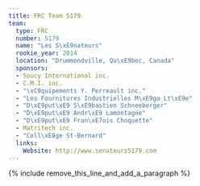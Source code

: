 ```yaml
---
title: FRC Team 5179
team:
  type: FRC
  number: 5179
  name: "Les S\xE9nateurs"
  rookie_year: 2014
  location: "Drummondville, Qu\xE9bec, Canada"
  sponsors:
  - Soucy International inc.
  - C.M.I. inc.
  - "\xC9quipements Y. Perreault inc."
  - "Les Fournitures Industrielles M\xE9ga Lt\xE9e"
  - "D\xE9put\xE9 S\xE9bastien Schneeberger"
  - "D\xE9put\xE9 Andr\xE9 Lamontagne"
  - "D\xE9put\xE9 Fran\xE7ois Choquette"
  - Matritech inc.
  - "Coll\xE8ge St-Bernard"
  links:
    Website: http://www.senateurs5179.com
---
```


{% include remove_this_line_and_add_a_paragraph %}